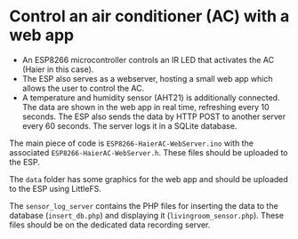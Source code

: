 # Control an air conditioner (AC) with a web app 

- An ESP8266 microcontroller controls an IR LED that activates the AC (Haier in this case).
- The ESP also serves as a webserver, hosting a small web app which allows the user to control the AC. 
- A temperature and humidity sensor (AHT21) is additionally connected. The data are shown in the web app in real time, refreshing every 10 seconds. The ESP also sends the data by HTTP POST to another server every 60 seconds. The server logs it in a SQLite database.

The main piece of code is `ESP8266-HaierAC-WebServer.ino` with the associated `ESP8266-HaierAC-WebServer.h`. These files should be uploaded to the ESP.

The `data` folder has some graphics for the web app and should be uploaded to the ESP using LittleFS.

The `sensor_log_server` contains the PHP files for inserting the data to the database (`insert_db.php`) and displaying it (`livingroom_sensor.php`). These files should be on the dedicated data recording server.
